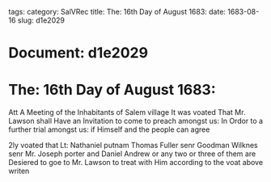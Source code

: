 tags: 
category: SalVRec
title: The: 16th Day of August 1683:
date: 1683-08-16
slug: d1e2029




# Document: d1e2029


# The: 16th Day of August 1683:

Att A Meeting of the Inhabitants of Salem village It was voated That Mr. Lawson shall Have an Invitation to come to preach amongst us: In Ordor to a further trial amongst us: if Himself and the people can agree

2ly voated that Lt: Nathaniel putnam Thomas Fuller senr Goodman Wilknes senr Mr. Joseph porter and Daniel Andrew or any two or three of them are Desiered to goe to Mr. Lawson to treat with Him according to the voat above writen
